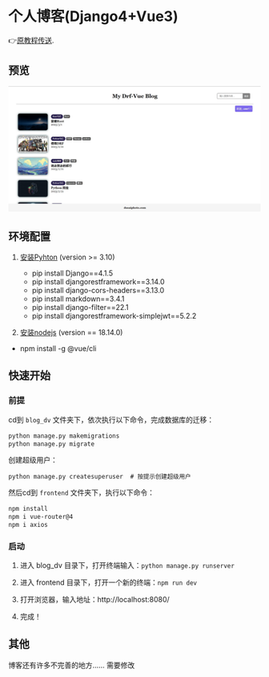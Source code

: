 # 个人博客(Django4+Vue3)

👉[原教程传送](https://www.dusaiphoto.com/article/103/).



## 预览

![home](./images/home.jpg)

## 环境配置

1. [安装Pyhton](https://www.python.org/) (version >= 3.10)

	- pip install Django==4.1.5
	- pip install djangorestframework==3.14.0
	- pip install django-cors-headers==3.13.0
	- pip install markdown==3.4.1
	- pip install django-filter==22.1
	- pip install djangorestframework-simplejwt==5.2.2

2. [安装nodejs](https://nodejs.org/en/) (version == 18.14.0)

- npm install -g @vue/cli

## 快速开始

### 前提

cd到 `blog_dv` 文件夹下，依次执行以下命令，完成数据库的迁移：

```shell
python manage.py makemigrations
python manage.py migrate
```

创建超级用户：

```shell
python manage.py createsuperuser  # 按提示创建超级用户
```

然后cd到 `frontend` 文件夹下，执行以下命令：

```shell
npm install
npm i vue-router@4
npm i axios
```

### 启动

1. 进入 blog_dv 目录下，打开终端输入：`python manage.py runserver` 

2. 进入 frontend 目录下，打开一个新的终端：`npm run dev`
3. 打开浏览器，输入地址：http://localhost:8080/
4. 完成！



## 其他

博客还有许多不完善的地方...... 需要修改
